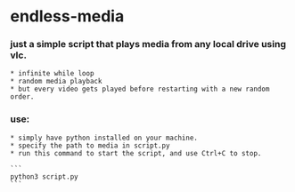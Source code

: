 # endless-media

### just a simple script that plays media from any local drive using vlc.

	* infinite while loop
	* random media playback
	* but every video gets played before restarting with a new random order.

### use:

	* simply have python installed on your machine.
	* specify the path to media in script.py
	* run this command to start the script, and use Ctrl+C to stop.

	```
	python3 script.py
	```
	
	
